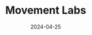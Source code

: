 ---  
layout: startup_page  
title: "Movement Labs"  
id: "movementlabs.xyz"  
permalink: "/movementlabsmovementlabs.xyz04252024/"  
website: "https://movementlabs.xyz/"  
funding_round: "Series A"  
funding_amount: "$38M"  
investors: "Polychain Capital, Hack VC, Placeholder, Archetype, Maven 11, Robot Ventures, Figment Capital, Nomad Capital, Bankless Ventures, OKX Ventures, dao5, Aptos Labs"  
about: "Movement Labs is a blockchain development team building a faster and more secure Layer 2 on Ethereum using Facebook's Move Virtual Machine. Their 'Integrated Approach' combines modular elements to improve smart contract security and transaction throughput, addressing vulnerabilities that have cost billions in past exploits. They aim to create a more secure and performant Ethereum ecosystem for developers."  
markets: "Blockchain, Ethereum, Layer 2, Smart Contracts"  
hq: "San Francisco, California, United States"  
founded_year: "2022"  
linkedin: "https://www.linkedin.com/company/movementlabsxyz"  
twitter: "https://twitter.com/movementlabsxyz"  
instagram: ""  
facebook: ""  
crunchbase: "https://www.crunchbase.com/organization/movement-labs-7111"  
pitchbook: "https://pitchbook.com/profiles/company/530483-86"  

date_display: "25-Apr-2024"  
date: "2024-04-25"

# SEO Optimization  
meta_title: "Movement Labs - Series A Funding ($38M)"  
meta_description: "Movement Labs, Movement Labs is a blockchain development team building a faster and more secure Layer 2 on Ethereum using Facebook's Move Virtual Machine. Their 'Int..."  
meta_keywords: "Movement Labs, Blockchain, Ethereum, Layer 2, Smart Contracts, Series A funding"  
canonical_url: "https://startup.projectstartups.com/movementlabsmovementlabs.xyz04252024/"  
---